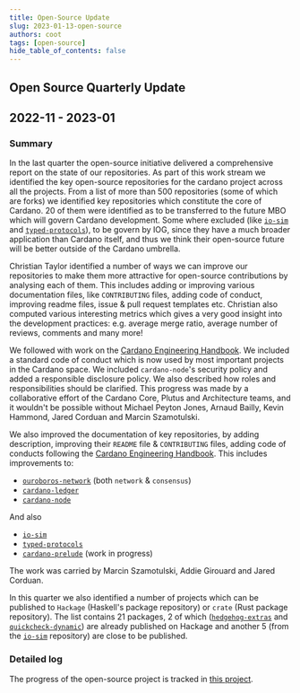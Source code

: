```yaml
---
title: Open-Source Update
slug: 2023-01-13-open-source
authors: coot
tags: [open-source]
hide_table_of_contents: false
---
```


## Open Source Quarterly Update
## 2022-11 - 2023-01

### Summary

In the last quarter the open-source initiative delivered a comprehensive report
on the state of our repositories.  As part of this work stream we
identified the key open-source repositories for the cardano project across all
the projects.  From a list of more than 500 repositories (some of which are
forks) we identified key repositories which constitute the core of Cardano.
20 of them were identified as to be transferred to the future MBO which will
govern Cardano development.  Some where excluded (like [`io-sim`] and
[`typed-protocols`]), to be govern by IOG, since they have a much broader
application than Cardano itself, and thus we think their open-source future
will be better outside of the Cardano umbrella.

Christian Taylor identified a number of ways we can improve our repositories to
make them more attractive for open-source contributions by analysing each of
them.  This includes adding or improving various documentation files, like
`CONTRIBUTING` files, adding code of conduct, improving readme files, issue
& pull request templates etc.  Christian also computed various interesting
metrics which gives a very good insight into the development practices: e.g.
average merge ratio, average number of reviews, comments and many more!

We followed with work on the [Cardano Engineering Handbook][CEH].  We included
a standard code of conduct which is now used by most important projects in the
Cardano space.  We included `cardano-node`'s security policy and added
a responsible disclosure policy.  We also described how roles and
responsibilities should be clarified.  This progress was made by
a collaborative effort of the Cardano Core, Plutus and Architecture teams, and
it wouldn't be possible without Michael Peyton Jones, Arnaud Bailly, Kevin
Hammond, Jared Corduan and Marcin Szamotulski.

We also improved the documentation of key repositories, by adding description,
improving their `README` file & `CONTRIBUTING` files, adding code of conducts
following the [Cardano Engineering Handbook][CEH].  This includes improvements to:

* [`ouroboros-network`] (both `network` & `consensus`)
* [`cardano-ledger`]
* [`cardano-node`]

And also

* [`io-sim`]
* [`typed-protocols`]
* [`cardano-prelude`] (work in progress)

The work was carried by Marcin Szamotulski, Addie Girouard and  Jared Corduan. 


In this quarter we also identified a number of projects which can be published to
`Hackage` (Haskell's package repository) or `crate` (Rust package repository).
The list contains 21 packages, 2 of which ([`hedgehog-extras`] and
[`quickcheck-dynamic`]) are already published on Hackage and another 5 (from
the [`io-sim`] repository) are close to be published.


### Detailed log

The progress of the open-source project is tracked in [this project][open-source-project].

[CEH]: https://input-output-hk.github.io/cardano-engineering-handbook/
[open-source-project]: https://github.com/orgs/input-output-hk/projects/60/views/1
[`cardano-ledger`]: https://github.com/input-output-hk/cardano-ledger
[`cardano-node`]: https://github.com/input-output-hk/cardano-node
[`cardano-prelude`]: https://github.com/input-output-hk/cardano-prelude
[`hedgehog-extras`]: https://hackage.haskell.org/package/hedgehog-extras
[`io-sim`]: https://github.com/input-output-hk/io-sim
[`ouroboros-network`]: https://github.com/input-output-hk/ouroboros-network
[`quickcheck-dynamic`]: https://hackage.haskell.org/package/quickcheck-dynamic
[`typed-protocols`]: https://github.com/input-output-hk/typed-protocols
